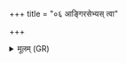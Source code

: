 +++
title = "०६ आङ्गिरसेभ्यस् त्वा"

+++
<details><summary>मूलम् (GR)</summary>

आङ्गिरसेभ्यस् त्वा (…) ॥
</details>